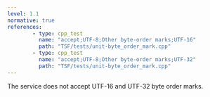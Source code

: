 ```yaml
---
level: 1.1
normative: true
references:
        - type: cpp_test
          name: "accept;UTF-8;Other byte-order marks;UTF-16"
          path: "TSF/tests/unit-byte_order_mark.cpp"
        - type: cpp_test
          name: "accept;UTF-8;Other byte-order marks;UTF-32"
          path: "TSF/tests/unit-byte_order_mark.cpp"
---
```


The service does not accept UTF-16 and UTF-32 byte order marks.